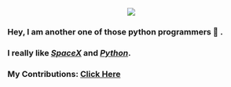 <p align="center">
   <img src="https://user-images.githubusercontent.com/74598401/117238948-73972e80-ae4b-11eb-8d27-62e36f64c0ec.png"></img>
</p>

### Hey, I am another one of those python programmers 👋 .

### I really like [_SpaceX_](https://www.spacex.com) and [_Python_](https://www.python.org).

### My Contributions: [Click Here](https://skyline.github.com/somepythonprogrammer/2020)
